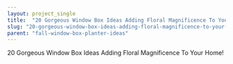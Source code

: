 ```yaml
---
layout: project_single
title:  "20 Gorgeous Window Box Ideas Adding Floral Magnificence To Your Home!"
slug: "20-gorgeous-window-box-ideas-adding-floral-magnificence-to-your-home"
parent: "fall-window-box-planter-ideas"
---
```

20 Gorgeous Window Box Ideas Adding Floral Magnificence To Your Home!